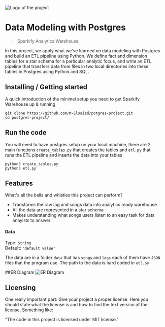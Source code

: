 ![Logo of the project](https://860793.smushcdn.com/1993727/wp-content/uploads/2020/05/2EfCIIF.png?size=580x290&lossy=1&strip=1&webp=1)

# Data Modeling with Postgres
> Sparkify Analytics Warehouse

In this project, we apply what we've learned on data modeling with Postgres and build an ETL pipeline using Python. We define fact and dimension tables for a star schema for a particular analytic focus, and write an ETL pipeline that transfers data from files in two local directories into these tables in Postgres using Python and SQL.

## Installing / Getting started

A quick introduction of the minimal setup you need to get Sparkify Warehouse up &
running.

```shell
git clone https://github.com/M-Elsaied/potgres-project.git
cd postgres-project/
```

## Run the code

You will need to have postgres setup on your local machine, there 
are 2 main functions `create_tables.py` that creates the tables 
and `etl.py` that runs the ETL pipeline and inserts the data into your tables

```shell
python3 create_tables.py
python3 etl.py
```

## Features

What's all the bells and whistles this project can perform?
* Transforms the raw log and songs data into analytics ready warehouse
* All the data are represented in a star schema
* Makes understanding what songs users listen to an easy task for data anaylsts to answer


#### Data
Type: `String`  
Default: `'default value'`

The data are in a folder `data` that has `songs` and `logs` each of them
have `JSON` files that the program use. The path to the data is hard coded in
`etl.py` 

##ER Diagram
![ER Diagram](https://udacity-reviews-uploads.s3.us-west-2.amazonaws.com/_attachments/33760/1604894109/Song_ERD.png)


## Licensing

One really important part: Give your project a proper license. Here you should
state what the license is and how to find the text version of the license.
Something like:

"The code in this project is licensed under MIT license."
